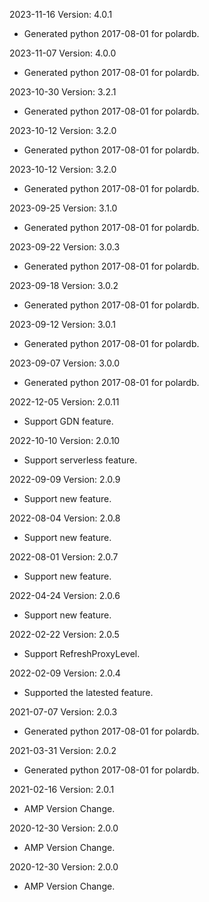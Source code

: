 2023-11-16 Version: 4.0.1
- Generated python 2017-08-01 for polardb.

2023-11-07 Version: 4.0.0
- Generated python 2017-08-01 for polardb.

2023-10-30 Version: 3.2.1
- Generated python 2017-08-01 for polardb.

2023-10-12 Version: 3.2.0
- Generated python 2017-08-01 for polardb.

2023-10-12 Version: 3.2.0
- Generated python 2017-08-01 for polardb.

2023-09-25 Version: 3.1.0
- Generated python 2017-08-01 for polardb.

2023-09-22 Version: 3.0.3
- Generated python 2017-08-01 for polardb.

2023-09-18 Version: 3.0.2
- Generated python 2017-08-01 for polardb.

2023-09-12 Version: 3.0.1
- Generated python 2017-08-01 for polardb.

2023-09-07 Version: 3.0.0
- Generated python 2017-08-01 for polardb.

2022-12-05 Version: 2.0.11
- Support GDN feature.

2022-10-10 Version: 2.0.10
- Support serverless feature.

2022-09-09 Version: 2.0.9
- Support new feature.

2022-08-04 Version: 2.0.8
- Support new feature.

2022-08-01 Version: 2.0.7
- Support new feature.

2022-04-24 Version: 2.0.6
- Support new feature.

2022-02-22 Version: 2.0.5
 - Support RefreshProxyLevel.

2022-02-09 Version: 2.0.4
- Supported the latested feature.

2021-07-07 Version: 2.0.3
- Generated python 2017-08-01 for polardb.

2021-03-31 Version: 2.0.2
- Generated python 2017-08-01 for polardb.

2021-02-16 Version: 2.0.1
- AMP Version Change.

2020-12-30 Version: 2.0.0
- AMP Version Change.

2020-12-30 Version: 2.0.0
- AMP Version Change.

